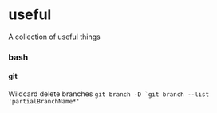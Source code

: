 # useful
A collection of useful things

### bash
#### git
Wildcard delete branches
``git branch -D `git branch --list 'partialBranchName*'``
